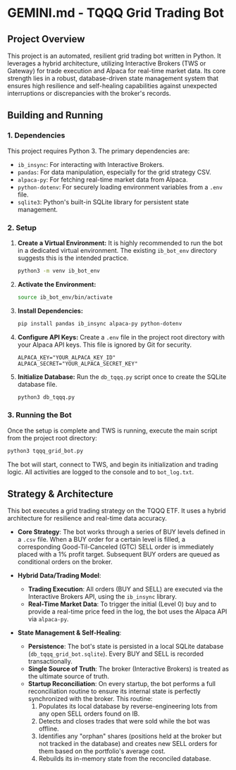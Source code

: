 # GEMINI.md - TQQQ Grid Trading Bot

## Project Overview

This project is an automated, resilient grid trading bot written in Python. It leverages a hybrid architecture, utilizing Interactive Brokers (TWS or Gateway) for trade execution and Alpaca for real-time market data. Its core strength lies in a robust, database-driven state management system that ensures high resilience and self-healing capabilities against unexpected interruptions or discrepancies with the broker's records.

## Building and Running

### 1. Dependencies

This project requires Python 3. The primary dependencies are:

*   `ib_insync`: For interacting with Interactive Brokers.
*   `pandas`: For data manipulation, especially for the grid strategy CSV.
*   `alpaca-py`: For fetching real-time market data from Alpaca.
*   `python-dotenv`: For securely loading environment variables from a `.env` file.
*   `sqlite3`: Python's built-in SQLite library for persistent state management.

### 2. Setup

1.  **Create a Virtual Environment:** It is highly recommended to run the bot in a dedicated virtual environment. The existing `ib_bot_env` directory suggests this is the intended practice.
    ```bash
    python3 -m venv ib_bot_env
    ```

2.  **Activate the Environment:**
    ```bash
    source ib_bot_env/bin/activate
    ```

3.  **Install Dependencies:**
    ```bash
    pip install pandas ib_insync alpaca-py python-dotenv
    ```

4.  **Configure API Keys:** Create a `.env` file in the project root directory with your Alpaca API keys. This file is ignored by Git for security.
    ```
    ALPACA_KEY="YOUR_ALPACA_KEY_ID"
    ALPACA_SECRET="YOUR_ALPACA_SECRET_KEY"
    ```

5.  **Initialize Database:** Run the `db_tqqq.py` script once to create the SQLite database file.
    ```bash
    python3 db_tqqq.py
    ```

### 3. Running the Bot

Once the setup is complete and TWS is running, execute the main script from the project root directory:

```bash
python3 tqqq_grid_bot.py
```

The bot will start, connect to TWS, and begin its initialization and trading logic. All activities are logged to the console and to `bot_log.txt`.

## Strategy & Architecture

This bot executes a grid trading strategy on the TQQQ ETF. It uses a hybrid architecture for resilience and real-time data accuracy.

- **Core Strategy**: The bot works through a series of BUY levels defined in a `.csv` file. When a BUY order for a certain level is filled, a corresponding Good-Til-Canceled (GTC) SELL order is immediately placed with a 1% profit target. Subsequent BUY orders are queued as conditional orders on the broker.

- **Hybrid Data/Trading Model**:
  - **Trading Execution**: All orders (BUY and SELL) are executed via the Interactive Brokers API, using the `ib_insync` library.
  - **Real-Time Market Data**: To trigger the initial (Level 0) buy and to provide a real-time price feed in the log, the bot uses the Alpaca API via `alpaca-py`.

- **State Management & Self-Healing**:
  - **Persistence**: The bot's state is persisted in a local SQLite database (`db_tqqq_grid_bot.sqlite`). Every BUY and SELL is recorded transactionally.
  - **Single Source of Truth**: The broker (Interactive Brokers) is treated as the ultimate source of truth.
  - **Startup Reconciliation**: On every startup, the bot performs a full reconciliation routine to ensure its internal state is perfectly synchronized with the broker. This routine:
    1.  Populates its local database by reverse-engineering lots from any open SELL orders found on IB.
    2.  Detects and closes trades that were sold while the bot was offline.
    3.  Identifies any "orphan" shares (positions held at the broker but not tracked in the database) and creates new SELL orders for them based on the portfolio's average cost.
    4.  Rebuilds its in-memory state from the reconciled database.
